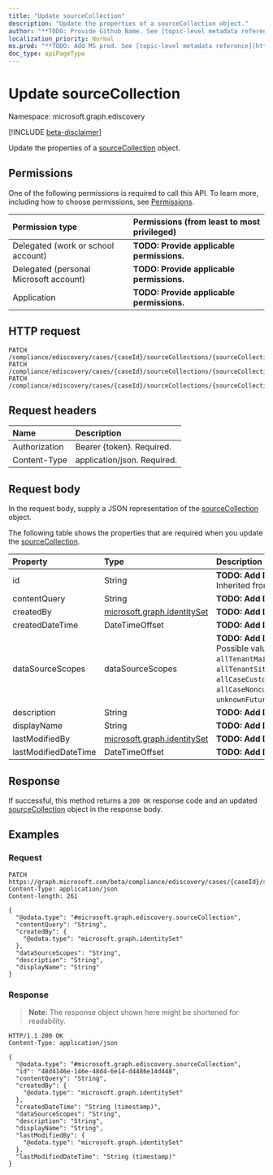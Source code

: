 ```yaml
---
title: "Update sourceCollection"
description: "Update the properties of a sourceCollection object."
author: "**TODO: Provide Github Name. See [topic-level metadata reference](https://msgo.azurewebsites.net/add/document/guidelines/metadata.html#topic-level-metadata)**"
localization_priority: Normal
ms.prod: "**TODO: Add MS prod. See [topic-level metadata reference](https://msgo.azurewebsites.net/add/document/guidelines/metadata.html#topic-level-metadata)**"
doc_type: apiPageType
---
```


# Update sourceCollection
Namespace: microsoft.graph.ediscovery

[!INCLUDE [beta-disclaimer](../../includes/beta-disclaimer.md)]

Update the properties of a [sourceCollection](../resources/ediscovery-sourcecollection.md) object.

## Permissions
One of the following permissions is required to call this API. To learn more, including how to choose permissions, see [Permissions](/graph/permissions-reference).

|Permission type|Permissions (from least to most privileged)|
|:---|:---|
|Delegated (work or school account)|**TODO: Provide applicable permissions.**|
|Delegated (personal Microsoft account)|**TODO: Provide applicable permissions.**|
|Application|**TODO: Provide applicable permissions.**|

## HTTP request

<!-- {
  "blockType": "ignored"
}
-->
``` http
PATCH /compliance/ediscovery/cases/{caseId}/sourceCollections/{sourceCollectionId}
PATCH /compliance/ediscovery/cases/{caseId}/sourceCollections/{sourceCollectionId}/addToReviewSetOperation/sourceCollection
PATCH /compliance/ediscovery/cases/{caseId}/sourceCollections/{sourceCollectionId}/lastEstimateStatisticsOperation/sourceCollection
```

## Request headers
|Name|Description|
|:---|:---|
|Authorization|Bearer {token}. Required.|
|Content-Type|application/json. Required.|

## Request body
In the request body, supply a JSON representation of the [sourceCollection](../resources/ediscovery-sourcecollection.md) object.

The following table shows the properties that are required when you update the [sourceCollection](../resources/ediscovery-sourcecollection.md).

|Property|Type|Description|
|:---|:---|:---|
|id|String|**TODO: Add Description** Inherited from [entity](../resources/ediscovery-entity.md)|
|contentQuery|String|**TODO: Add Description**|
|createdBy|[microsoft.graph.identitySet](../resources/ediscovery-identityset.md)|**TODO: Add Description**|
|createdDateTime|DateTimeOffset|**TODO: Add Description**|
|dataSourceScopes|dataSourceScopes|**TODO: Add Description**. Possible values are: `none`, `allTenantMailboxes`, `allTenantSites`, `allCaseCustodians`, `allCaseNoncustodialDataSources`, `unknownFutureValue`.|
|description|String|**TODO: Add Description**|
|displayName|String|**TODO: Add Description**|
|lastModifiedBy|[microsoft.graph.identitySet](../resources/ediscovery-identityset.md)|**TODO: Add Description**|
|lastModifiedDateTime|DateTimeOffset|**TODO: Add Description**|



## Response

If successful, this method returns a `200 OK` response code and an updated [sourceCollection](../resources/ediscovery-sourcecollection.md) object in the response body.

## Examples

### Request
<!-- {
  "blockType": "request",
  "name": "update_sourcecollection"
}
-->
``` http
PATCH https://graph.microsoft.com/beta/compliance/ediscovery/cases/{caseId}/sourceCollections/{sourceCollectionId}
Content-Type: application/json
Content-length: 261

{
  "@odata.type": "#microsoft.graph.ediscovery.sourceCollection",
  "contentQuery": "String",
  "createdBy": {
    "@odata.type": "microsoft.graph.identitySet"
  },
  "dataSourceScopes": "String",
  "description": "String",
  "displayName": "String"
}
```


### Response
>**Note:** The response object shown here might be shortened for readability.
<!-- {
  "blockType": "response",
  "truncated": true
}
-->
``` http
HTTP/1.1 200 OK
Content-Type: application/json

{
  "@odata.type": "#microsoft.graph.ediscovery.sourceCollection",
  "id": "48d4146e-146e-48d4-6e14-d4486e14d448",
  "contentQuery": "String",
  "createdBy": {
    "@odata.type": "microsoft.graph.identitySet"
  },
  "createdDateTime": "String (timestamp)",
  "dataSourceScopes": "String",
  "description": "String",
  "displayName": "String",
  "lastModifiedBy": {
    "@odata.type": "microsoft.graph.identitySet"
  },
  "lastModifiedDateTime": "String (timestamp)"
}
```

